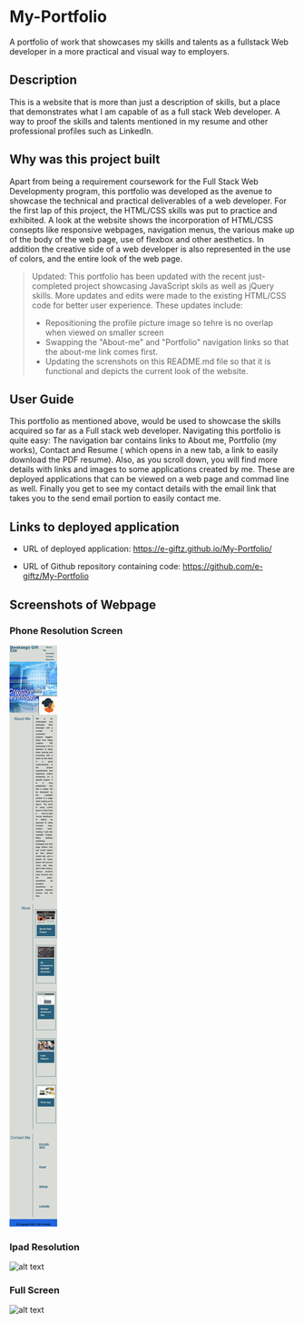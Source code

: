 # My-Portfolio
A portfolio of work that showcases my skills and talents as a fullstack Web developer in a more practical and visual way to employers. 

## Description
This is a website that is more than just a description of skills, but a place that demonstrates what I am capable of as a full stack Web developer. A way to proof the skills and talents mentioned in my resume and other professional profiles such as LinkedIn.

## Why was this project built
Apart from being a requirement coursework for the Full Stack Web Developmenty program, this portfolio was developed as the avenue to showcase the technical and practical deliverables of a web developer. 
For the first lap of this project, the HTML/CSS skills was put to practice and exhibited. A look at the website shows the incorporation of HTML/CSS consepts like responsive webpages, navigation menus, the various make  up of the body of the web page, use of flexbox and other aesthetics. In addition the creative side of a web developer is also represented in the use of colors, and the entire look of the web page.

> Updated: This portfolio  has been updated with the recent just-completed project showcasing JavaScript skils as well as jQuery skills. More updates and edits were made to the existing HTML/CSS code for better user experience. These updates include: 
>* Repositioning the profile picture image so tehre is no overlap when viewed on smaller screen
>* Swapping the "About-me" and "Portfolio" navigation links so that the about-me link comes first.
>* Updating the screnshots on this README.md file so that it is functional and depicts the current look of the website.

## User Guide
This portfolio as mentioned above, would be used to showcase the  skills acquired so far as a Full stack web developer. Navigating this portfolio is quite easy: The navigation bar contains links  to About me, Portfolio (my works), Contact and Resume  ( which opens in a new  tab, a link to easily download the PDF resume). 
Also, as you scroll down, you will find more details with links and images to some applications created by me. These are deployed applications that can be viewed on a web page and commad line as  well.
Finally you get to see my contact details with the email link that takes you to the send email portion to easily contact me.

## Links to deployed application

* URL of deployed application: https://e-giftz.github.io/My-Portfolio/

* URL of Github repository containing code:  https://github.com/e-giftz/My-Portfolio

## Screenshots of Webpage 

### Phone Resolution Screen

![alt text](assets/images/Phone-resolution.png)

### Ipad Resolution

![alt text](assets/images/Ipad-resolution.png)

### Full Screen

![alt text](assets/images/Full-screen.png)


